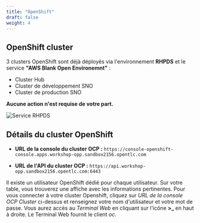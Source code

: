 ```yaml
---
title: "OpenShift"
draft: false
weight: 4
---
```


## OpenShift cluster

3 clusters OpenShift sont déjà déployés via l'environnement **RHPDS** et le service **"AWS Blank Open Environemnt"** :

* Cluster Hub
* Cluster de développement SNO
* Cluster de production SNO

**Aucune action n'est requise de votre part.**

![Service RHPDS](/OPP-2023-lab-instruction.github.io/images/aws-blank-open.png)


## Détails du cluster OpenShift

* **URL de la console du cluster OCP :** `https://console-openshift-console.apps.workshop-opp.sandbox2156.opentlc.com`

* **URL de l'API du cluster OCP :** `https://api.workshop-opp.sandbox2156.opentlc.com:6443`

Il existe un utilisateur OpenShift dédié pour chaque utilisateur.
Sur votre table, vous trouverez une affiche avec les informations pertinentes.
Pour vous connecter à votre cluster Openshift, cliquez sur *URL de la console OCP Cluster* ci-dessus et renseignez votre nom d'utilisateur et votre mot de passe. Vous aurez accès au *Terminal Web* en cliquant sur l'icône **>_** en haut à droite. Le Terminal Web fournit le client *oc*.